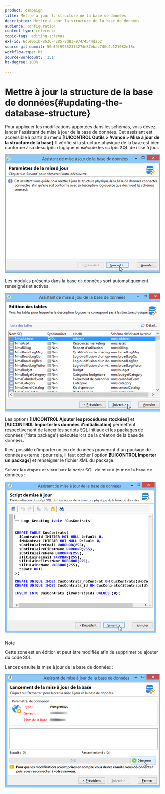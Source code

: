 ```yaml
---
product: campaign
title: Mettre à jour la structure de la base de données
description: Mettre à jour la structure de la base de données
audience: configuration
content-type: reference
topic-tags: editing-schemas
exl-id: 6c1e061b-8636-4285-8d83-97474544d252
source-git-commit: 50a89f993523f3274e87ebac740d1c121082e18c
workflow-type: ht
source-wordcount: '151'
ht-degree: 100%

---
```


# Mettre à jour la structure de la base de données{#updating-the-database-structure}



Pour appliquer les modifications apportées dans les schémas, vous devez lancer l&#39;assistant de mise à jour de la base de données. Cet assistant est accessible à partir du menu **[!UICONTROL Outils > Avancé > Mise à jour de la structure de la base]**. Il vérifie si la structure physique de la base est bien conforme à sa description logique et exécute les scripts SQL de mise à jour.

![](assets/d_ncs_integration_schema_update.png)

Les modules présents dans la base de données sont automatiquement renseignés et activés.

![](assets/d_ncs_integration_schema_update_select.png)

Les options **[!UICONTROL Ajouter les procédures stockées]** et **[!UICONTROL Importer les données d&#39;initialisation]** permettent respectivement de lancer les scripts SQL initiaux et les packages de données (&quot;data package&quot;) exécutés lors de la création de la base de données.

Il est possible d&#39;importer un jeu de données provenant d&#39;un package de données externe : pour cela, il faut cocher l&#39;option **[!UICONTROL Importer un package]** et renseigner le fichier XML du package.

Suivez les étapes et visualisez le script SQL de mise à jour de la base de données :

![](assets/d_ncs_integration_schema_update2.png)

>[!NOTE]
>
>Cette zone est en édition et peut être modifiée afin de supprimer ou ajouter du code SQL.

Lancez ensuite la mise à jour de la base de données :

![](assets/d_ncs_integration_schema_update3.png)

